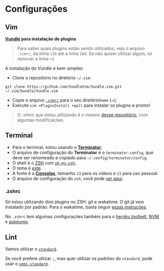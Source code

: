 # Configurações

## Vim

**[Vundle](https://github.com/VundleVim/Vundle.vim) para instalação de plugins**

> Para saber quais plugins estão sendo utilizados, veja o arquivo `.vimrc`, da linha `139` até a linha `169`. Se não quiser utilizar algum, só remover a linha =)

A instalação do Vundle é bem simples:

- Clone o repositório no diretório `~/.vim`:

```console
git clone https://github.com/VundleVim/Vundle.vim.git ~/.vim/bundle/Vundle.vim
```

- Copie o arquivo [`.vimrc`](https://github.com/da2k/curso-reactjs-ninja/blob/master/config/.vimrc) para o seu diretório`home` (~);
- Execute `vim +PluginInstall +qall` para instalar os plugins e pronto!

> O .vimrc que estou utilizando é o mesmo [desse repositório](https://github.com/alrra/dotfiles/blob/master/src/vim/vimrc), com algumas modificações.

## Terminal

- Para o terminal, estou usando o [**Terminator**](http://gnometerminator.blogspot.com.br/p/introduction.html);
- O arquivo de configuração do **Terminator** é o `terminator-config`, que deve ser renomeado e copiado para `~/.config/terminator/config`.
- O shell é o [ZSH](http://www.zsh.org/) com [`oh-my-zsh`](https://github.com/robbyrussell/oh-my-zsh);
- O tema é [este](https://github.com/fdaciuk/avit-da2k).
- A fonte é a [**Consolas**](http://www.fontpalace.com/font-download/Consolas/), tamanho `13` para os videos e `11` para uso pessoal.
- O arquivo de configuração do `zsh`, você pode [ver aqui](https://github.com/da2k/curso-reactjs-ninja/blob/master/config/.zshrc).

### .zshrc

Só estou utilizando dois plugins no ZSH: git e wakatime. O git já vem instalado por padrão. Para o wakatime, basta seguir [essas instruções](https://github.com/wbinglee/zsh-wakatime).

No `.zshrc` tem algumas configurações também para o [heroku toolbelt](https://toolbelt.heroku.com/), [NVM](https://github.com/creationix/nvm) e [autojump](https://github.com/wting/autojump).

## Lint

Vamos utilizar o [`standard`](https://github.com/feross/standard).

Se você prefere utlizar `;`, mas quer utilizar os padrões do `standard`, pode usar o [`semi-standard`](https://github.com/Flet/semistandard).

